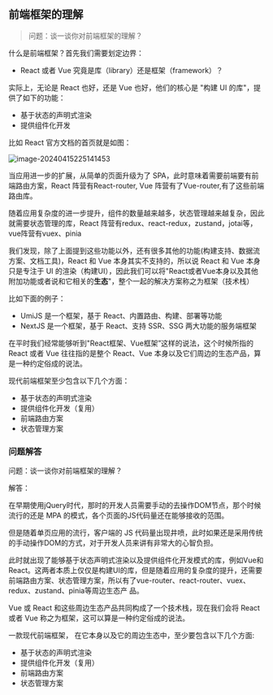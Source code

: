 ## 前端框架的理解

> 问题：谈一谈你对前端框架的理解？

什么是前端框架？首先我们需要划定边界：

+ React 或者 Vue 究竟是库（library）还是框架（framework）？

实际上，无论是 React 也好，还是 Vue 也好，他们的核心是 "构建 UI 的库"，提供了如下的功能：

+ 基于状态的声明式渲染
+ 提供组件化开发

比如 React 官方文档的首页就是如图：

![image-20240415225141453](https://chen-1320883525.cos.ap-chengdu.myqcloud.com/img/image-20240415225141453.png)

当应用进一步的扩展，从简单的页面升级为了 SPA，此时意味着需要前端要有前端路由方案，React 阵营有React-router, Vue 阵营有了Vue-router,有了这些前端路由库。

随着应用复杂度的进一步提升，组件的数量越来越多，状态管理越来越复杂，因此就需要状态管理的库，React 阵营有redux、react-redux，zustand，jotai等，vue阵营有vuex、pinia

我们发现，除了上面提到这些功能以外，还有很多其他的功能(构建支持、数据流方案、文档工具)，React 和 Vue 本身其实不支持的，所以说 React 和 Vue 本身只是专注于 UI 的渲染（构建UI），因此我们可以将"React或者Vue本身以及其他附加功能或者说和它相关的**生态**"，整个一起的解决方案称之为框架（技术栈）

比如下面的例子：

+ UmiJS 是一个框架，基于 React、内置路由、构建、部署等功能
+ NextJS 是一个框架，基于 React、支持 SSR、SSG 两大功能的服务端框架

在平时我们经常能够听到"React框架、Vue框架”这样的说法，这个时候所指的 React 或者 Vue 往往指的是整个 React、Vue 本身以及它们周边的生态产品，算是一种约定俗成的说法。

现代前端框架至少包含以下几个方面：

+ 基于状态的声明式渲染
+ 提供组件化开发（复用）
+ 前端路由方案
+ 状态管理方案

### 问题解答

问题：谈一谈你对前端框架的理解？

解答：

在早期使用jQuery时代，那时的开发人员需要手动的去操作DOM节点，那个时候流行的还是 MPA 的模式，各个页面的JS代码量还在能够接收的范围。

但是随着单页应用的流行，客户端的 JS 代码量出现井喷，此时如果还是采用传统的手动操作DOM的方式，对于开发人员来讲有非常大的心智负担。

此时就出现了能够基于状态声明式渲染以及提供组件化开发模式的库，例如Vue和React。这两者本质上仅仅是构建UI的库，但是随着应用的复杂度的提升，还需要前端路由方案、状态管理方案，所以有了vue-router、react-router、vuex、redux、zustand、pinia等周边生态产
品。

Vue 或 React 和这些周边生态产品共同构成了一个技术栈，现在我们会将 React 或者 Vue 称之为框架，这可以算是一种约定俗成的说法。

一款现代前端框架， 在它本身以及它的周边生态中，至少要包含以下几个方面:

+ 基于状态的声明式渲染
+ 提供组件化开发（复用）
+ 前端路由方案
+ 状态管理方案
